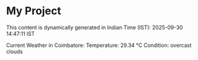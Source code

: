 # My Project

This content is dynamically generated in Indian Time (IST): 2025-09-30 14:47:11 IST


Current Weather in Coimbatore:
Temperature: 29.34 °C
Condition: overcast clouds
